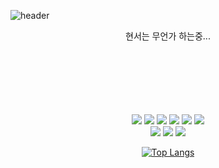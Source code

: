 ![header](https://capsule-render.vercel.app/api?slice=wave&&"B6DCB6"=auto&3=300&section=header&text=Hyunseo-ing&capsule%20render&fontSize=60)

<div align="center">
      현서는 무언가 하는중...

<br/><br/><br/><br/><br/>    
      <img src="https://img.shields.io/badge/C++-00599C?style=flat-square&logo=C++&logoColor=white"/>
      <img src="https://img.shields.io/badge/Java-FF7800?style=flat-square&logo=Joplin-Forge&logoColor=white"/>
      <img src="https://img.shields.io/badge/C Sharp-239120?style=flat-square&logo=C sharp&logoColor=white"/>
      <img src="https://img.shields.io/badge/Python-3776AB?style=flat-square&logo=Python&logoColor=white"/>
      <img src="https://img.shields.io/badge/Windows-007BD4?style=flat-square&logo=Windows 11&logoColor=white"/>
      <img src="https://img.shields.io/badge/Linux-FCC624?style=flat-square&logo=Linux&logoColor=white"/>  
      <img src="https://img.shields.io/badge/Game Developer-E60012?style=flat-square&logo=Game Developer&logoColor=white"/>
      <img src="https://img.shields.io/badge/Unity-FFFFFF?style=flat&logo=Unity&logoColor=black"/> 
      <img src="https://img.shields.io/badge/Unreal Engine-0E1128?style=flat&logo=Unreal Engine&logoColor=white"/> 

[![Top Langs](https://github-readme-stats.vercel.app/api/top-langs/?username=hyunseo24&layout=compact)](https://github.com/hyunseo24/github-readme-stats)
</div>
